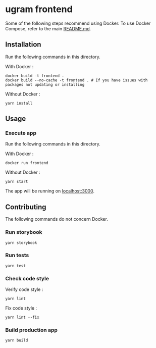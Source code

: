 # ugram frontend

Some of the following steps recommend using Docker. To use Docker Compose, refer to the main [README.md](../README.md).

## Installation

Run the following commands in this directory.

With Docker : 
```shell
docker build -t frontend .
docker build --no-cache -t frontend . # If you have issues with packages not updating or installing
```

Without Docker : 
```
yarn install
```

## Usage

### Execute app

Run the following commands in this directory.

With Docker :
```shell
docker run frontend
```

Without Docker :
```
yarn start
```

The app will be running on [localhost:3000](http://localhost:3000).

## Contributing

The following commands do not concern Docker.

### Run storybook

```
yarn storybook
```

### Run tests

```
yarn test
```

### Check code style

Verify code style : 
```
yarn lint
```

Fix code style :
```
yarn lint --fix
```

### Build production app

```
yarn build
```
